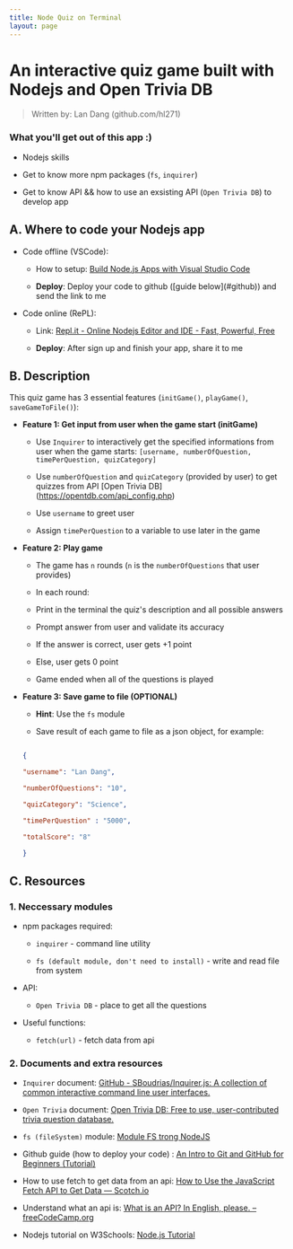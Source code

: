```yaml
---
title: Node Quiz on Terminal
layout: page
---
```


# An interactive quiz game built with Nodejs and Open Trivia DB

> Written by: Lan Dang (github.com/hl271)

  

### What you'll get out of this app :)

- Nodejs skills

- Get to know more npm packages (`fs`, `inquirer`)

- Get to know API && how to use an exsisting API (`Open Trivia DB`) to develop app

  

## A. Where to code your Nodejs app

- Code offline (VSCode):

    - How to setup: [Build Node.js Apps with Visual Studio Code](https://code.visualstudio.com/docs/nodejs/nodejs-tutorial)

    -  **Deploy**: Deploy your code to github (\[guide below\](#github)) and send the link to me

- Code online (RePL):

    - Link:  [Repl.it - Online Nodejs Editor and IDE - Fast, Powerful, Free](https://repl.it/languages/javascript)

    -  **Deploy**: After sign up and finish your app, share it to me

  
## B. Description

This quiz game has 3 essential features (`initGame()`, `playGame()`, `saveGameToFile()`):

  

-  **Feature 1: Get input from user when the game start (initGame)**

    - Use `Inquirer` to interactively get the specified informations from user when the game starts: `[username, numberOfQuestion, timePerQuestion, quizCategory]`

    - Use `numberOfQuestion` and `quizCategory` (provided by user) to get quizzes from API \[Open Trivia DB\](https://opentdb.com/api_config.php)

    - Use `username` to greet user

    - Assign `timePerQuestion` to a variable to use later in the game

  

-  **Feature 2: Play game**

    - The game has `n` rounds (`n` is the `numberOfQuestions` that user provides)

    - In each round:

    - Print in the terminal the quiz's description and all possible answers

    - Prompt answer from user and validate its accuracy

    - If the answer is correct, user gets +1 point

    - Else, user gets 0 point

    - Game ended when all of the questions is played

  

-  **Feature 3: Save game to file (OPTIONAL)**

    -  **Hint**: Use the `fs` module

    - Save result of each game to file as a json object, for example:

    ```json

    {

    "username": "Lan Dang",

    "numberOfQuestions": "10",

    "quizCategory": "Science",

    "timePerQuestion" : "5000",

    "totalScore": "8"

    }

    ```

  

## C. Resources

### 1. Neccessary modules

- npm packages required:

    -  `inquirer` - command line utility

    -  `fs (default module, don't need to install)` - write and read file from system

- API:

    -  `Open Trivia DB` - place to get all the questions

- Useful functions:

    -  `fetch(url)` - fetch data from api

  

### 2. Documents and extra resources

-  `Inquirer` document: [GitHub - SBoudrias/Inquirer.js: A collection of common interactive command line user interfaces.](https://github.com/SBoudrias/Inquirer.js/)

  

-  `Open Trivia` document: [Open Trivia DB: Free to use, user-contributed trivia question database.](https://opentdb.com/api_config.php)

  

-  `fs (fileSystem)` module: [Module FS trong NodeJS](https://freetuts.net/module-fs-trong-nodejs-674.html)

  

- Github guide (how to deploy your code) <span  id="github"></span>: [An Intro to Git and GitHub for Beginners (Tutorial)](https://product.hubspot.com/blog/git-and-github-tutorial-for-beginners)

  

- How to use fetch to get data from an api: [How to Use the JavaScript Fetch API to Get Data ― Scotch.io](https://scotch.io/tutorials/how-to-use-the-javascript-fetch-api-to-get-data)

  

- Understand what an api is: [What is an API? In English, please. – freeCodeCamp.org](https://medium.freecodecamp.org/what-is-an-api-in-english-please-b880a3214a82)

- Nodejs tutorial on W3Schools: [Node.js Tutorial](https://www.w3schools.com/nodejs/)

